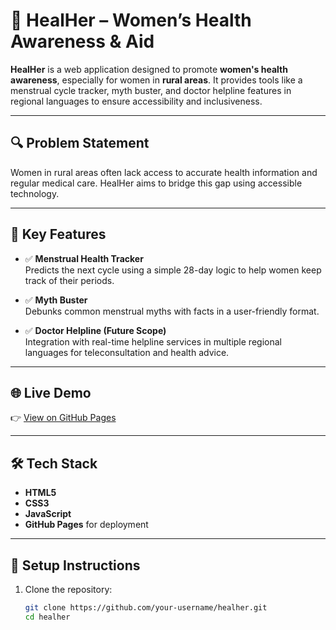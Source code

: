 # 🌸 HealHer – Women’s Health Awareness & Aid

**HealHer** is a web application designed to promote **women's health awareness**, especially for women in **rural areas**. It provides tools like a menstrual cycle tracker, myth buster, and doctor helpline features in regional languages to ensure accessibility and inclusiveness.

---

## 🔍 Problem Statement

Women in rural areas often lack access to accurate health information and regular medical care. HealHer aims to bridge this gap using accessible technology.

---

## 🎯 Key Features

- ✅ **Menstrual Health Tracker**  
  Predicts the next cycle using a simple 28-day logic to help women keep track of their periods.

- ✅ **Myth Buster**  
  Debunks common menstrual myths with facts in a user-friendly format.

- ✅ **Doctor Helpline (Future Scope)**  
  Integration with real-time helpline services in multiple regional languages for teleconsultation and health advice.

---

## 🌐 Live Demo

👉 [View on GitHub Pages](https://meghana1209.github.io/healher/)

---

## 🛠️ Tech Stack

- **HTML5**
- **CSS3**
- **JavaScript**
- **GitHub Pages** for deployment

---

## 🚀 Setup Instructions

1. Clone the repository:
   ```bash
   git clone https://github.com/your-username/healher.git
   cd healher
